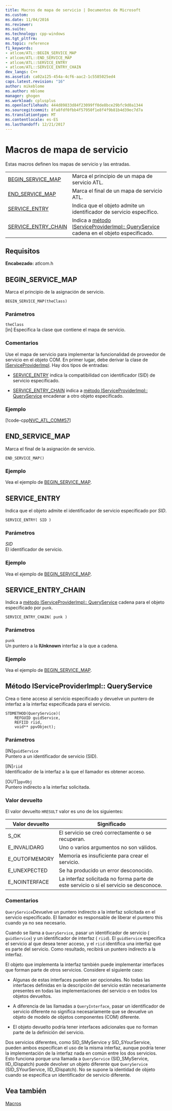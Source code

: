 ```yaml
---
title: Macros de mapa de servicio | Documentos de Microsoft
ms.custom: 
ms.date: 11/04/2016
ms.reviewer: 
ms.suite: 
ms.technology: cpp-windows
ms.tgt_pltfrm: 
ms.topic: reference
f1_keywords:
- atlcom/ATL::BEGIN_SERVICE_MAP
- atlcom/ATL::END_SERVICE_MAP
- atlcom/ATL::SERVICE_ENTRY
- atlcom/ATL::SERVICE_ENTRY_CHAIN
dev_langs: C++
ms.assetid: ca02a125-454a-4cf6-aac2-1c5585025ed4
caps.latest.revision: "16"
author: mikeblome
ms.author: mblome
manager: ghogen
ms.workload: cplusplus
ms.openlocfilehash: 444d89833d84f23099ff0de8bce29bfc9d0a1344
ms.sourcegitcommit: 8fa8fdf0fbb4f57950f1e8f4f9b81b4d39ec7d7a
ms.translationtype: MT
ms.contentlocale: es-ES
ms.lasthandoff: 12/21/2017
---
```

# <a name="service-map-macros"></a>Macros de mapa de servicio
Estas macros definen los mapas de servicio y las entradas.  
  
|||  
|-|-|  
|[BEGIN_SERVICE_MAP](#begin_service_map)|Marca el principio de un mapa de servicio ATL.|  
|[END_SERVICE_MAP](#end_service_map)|Marca el final de un mapa de servicio ATL.|  
|[SERVICE_ENTRY](#service_entry)|Indica que el objeto admite un identificador de servicio específico.|  
|[SERVICE_ENTRY_CHAIN](#service_entry_chain)|Indica a [método IServiceProviderImpl:: QueryService](#queryservice) cadena en el objeto especificado.|  

## <a name="requirements"></a>Requisitos  
 **Encabezado:** atlcom.h  
   
##  <a name="begin_service_map"></a>BEGIN_SERVICE_MAP  
 Marca el principio de la asignación de servicio.  
  
```
BEGIN_SERVICE_MAP(theClass)
```  
  
### <a name="parameters"></a>Parámetros  
 `theClass`  
 [in] Especifica la clase que contiene el mapa de servicio.  
  
### <a name="remarks"></a>Comentarios  
 Use el mapa de servicio para implementar la funcionalidad de proveedor de servicio en el objeto COM. En primer lugar, debe derivar la clase de [IServiceProviderImpl](../../atl/reference/iserviceproviderimpl-class.md). Hay dos tipos de entradas:  
  
- [SERVICE_ENTRY](#service_entry) indica la compatibilidad con identificador (SID) de servicio especificado.  
  
- [SERVICE_ENTRY_CHAIN](#service_entry_chain) indica a [método IServiceProviderImpl:: QueryService](#queryservice) encadenar a otro objeto especificado.  
  
### <a name="example"></a>Ejemplo  
 [!code-cpp[NVC_ATL_COM#57](../../atl/codesnippet/cpp/service-map-macros_1.h)]  
  
##  <a name="end_service_map"></a>END_SERVICE_MAP  
 Marca el final de la asignación de servicio.  
  
```
END_SERVICE_MAP()
```  
  
### <a name="example"></a>Ejemplo  
 Vea el ejemplo de [BEGIN_SERVICE_MAP](#begin_service_map).  
  
##  <a name="service_entry"></a>SERVICE_ENTRY  
 Indica que el objeto admite el identificador de servicio especificado por *SID*.  
  
```
SERVICE_ENTRY( SID )
```  
  
### <a name="parameters"></a>Parámetros  
 *SID*  
 El identificador de servicio.  
  
### <a name="example"></a>Ejemplo  
 Vea el ejemplo de [BEGIN_SERVICE_MAP](#begin_service_map).  
  
##  <a name="service_entry_chain"></a>SERVICE_ENTRY_CHAIN  
 Indica a [método IServiceProviderImpl:: QueryService](#queryservice) cadena para el objeto especificado por `punk`.  
  
```
SERVICE_ENTRY_CHAIN( punk )
```  
  
### <a name="parameters"></a>Parámetros  
 `punk`  
 Un puntero a la **IUnknown** interfaz a la que a cadena.  
  
### <a name="example"></a>Ejemplo  
 Vea el ejemplo de [BEGIN_SERVICE_MAP](#begin_service_map).  
  
##  <a name="queryservice"></a>Método IServiceProviderImpl:: QueryService  
 Crea o tiene acceso al servicio especificado y devuelve un puntero de interfaz a la interfaz especificada para el servicio.  
  
```
STDMETHOD(QueryService)( 
    REFGUID guidService,
    REFIID riid,
    void** ppvObject);
```  
  
### <a name="parameters"></a>Parámetros  
 [IN]`guidService`  
 Puntero a un identificador de servicio (SID).  
  
 [IN]`riid`  
 Identificador de la interfaz a la que el llamador es obtener acceso.  
  
 [OUT]`ppvObj`  
 Puntero indirecto a la interfaz solicitada.  
  
### <a name="return-value"></a>Valor devuelto  
 El valor devuelto `HRESULT` valor es uno de los siguientes:  
  
|Valor devuelto|Significado|  
|------------------|-------------|  
|S_OK|El servicio se creó correctamente o se recuperan.|  
|E_INVALIDARG|Uno o varios argumentos no son válidos.|  
|E_OUTOFMEMORY|Memoria es insuficiente para crear el servicio.|  
|E_UNEXPECTED|Se ha producido un error desconocido.|  
|E_NOINTERFACE|La interfaz solicitada no forma parte de este servicio o si el servicio se desconoce.|  
  
### <a name="remarks"></a>Comentarios  
 `QueryService`Devuelve un puntero indirecto a la interfaz solicitada en el servicio especificado. El llamador es responsable de liberar el puntero this cuando ya no sea necesario.  
  
 Cuando se llama a `QueryService`, pasar un identificador de servicio ( `guidService`) y un identificador de interfaz ( `riid`). El `guidService` especifica el servicio al que desea tener acceso, y el `riid` identifica una interfaz que es parte del servicio. Como resultado, recibirá un puntero indirecto a la interfaz.  
  
 El objeto que implementa la interfaz también puede implementar interfaces que forman parte de otros servicios. Considere el siguiente caso:  
  
-   Algunas de estas interfaces pueden ser opcionales. No todas las interfaces definidas en la descripción del servicio están necesariamente presentes en todas las implementaciones del servicio o en todos los objetos devueltos.  
  
-   A diferencia de las llamadas a `QueryInterface`, pasar un identificador de servicio diferente no significa necesariamente que se devuelve un objeto de modelo de objetos componentes (COM) diferente.  
  
-   El objeto devuelto podría tener interfaces adicionales que no forman parte de la definición del servicio.  
  
 Dos servicios diferentes, como SID_SMyService y SID_SYourService, pueden ambos especifican el uso de la misma interfaz, aunque podría tener la implementación de la interfaz nada en común entre los dos servicios. Esto funciona porque una llamada a `QueryService` (SID_SMyService, IID_IDispatch) puede devolver un objeto diferente que `QueryService` (SID_SYourService, IID_IDispatch). No se supone la identidad de objeto cuando se especifica un identificador de servicio diferente.  
  
## <a name="see-also"></a>Vea también  
 [Macros](../../atl/reference/atl-macros.md)
